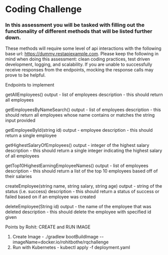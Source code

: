 # Coding Challenge 

### In this assessment you will be tasked with filling out the functionality of different methods that will be listed further down. 
These methods will require some level of api interactions with the following base url: https://dummy.restapiexample.com.
Please keep the following in mind when doing this assessment: clean coding practices, test driven development, logging, and scalability.
If you are unable to successfully receive responses from the endpoints, mocking the response calls may prove to be helpful.

Endpoints to implement

getAllEmployees()
output - list of employees
description - this should return all employees

getEmployeesByNameSearch()
output - list of employees
description - this should return all employees whose name contains or matches the string input provided

getEmployeeById(string id)
output - employee
description - this should return a single employee

getHighestSalaryOfEmployees()
output - integer of the highest salary
description -  this should return a single integer indicating the highest salary of all employees

getTop10HighestEarningEmployeeNames()
output - list of employees
description -  this should return a list of the top 10 employees based off of their salaries

createEmployee(string name, string salary, string age)
output - string of the status (i.e. success)
description -  this should return a status of success or failed based on if an employee was created



deleteEmployee(String id)
output - the name of the employee that was deleted
description - this should delete the employee with specified id given



Points by Rohit:
CREATE and RUN IMAGE
1) Create Image - ./gradlew bootBuildImage --imageName=docker.io/rohitbothe/rqchallenge
2) Run with Kubernetes - kubectl apply -f deployment.yaml